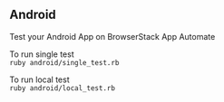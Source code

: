 ## Android
Test your Android App on BrowserStack App Automate

To run single test<br>
`ruby android/single_test.rb`


To run local test<br>
`ruby android/local_test.rb`